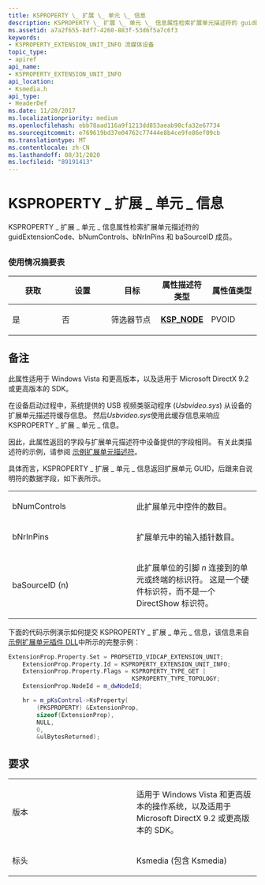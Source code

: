 ```yaml
---
title: KSPROPERTY \_ 扩展 \_ 单元 \_ 信息
description: KSPROPERTY \_ 扩展 \_ 单元 \_ 信息属性检索扩展单元描述符的 guidExtensionCode、bNumControls、bNrInPins 和 baSourceID 成员。
ms.assetid: a7a2f655-8df7-4260-883f-53d6f5a7c6f3
keywords:
- KSPROPERTY_EXTENSION_UNIT_INFO 流媒体设备
topic_type:
- apiref
api_name:
- KSPROPERTY_EXTENSION_UNIT_INFO
api_location:
- Ksmedia.h
api_type:
- HeaderDef
ms.date: 11/28/2017
ms.localizationpriority: medium
ms.openlocfilehash: ebb78aad116a9f1213dd853aeab90cfa32e67734
ms.sourcegitcommit: e769619bd37e04762c77444e8b4ce9fe86ef09cb
ms.translationtype: MT
ms.contentlocale: zh-CN
ms.lasthandoff: 08/31/2020
ms.locfileid: "89191413"
---
```

# <a name="ksproperty_extension_unit_info"></a>KSPROPERTY \_ 扩展 \_ 单元 \_ 信息


KSPROPERTY \_ 扩展 \_ 单元 \_ 信息属性检索扩展单元描述符的 guidExtensionCode、bNumControls、bNrInPins 和 baSourceID 成员。

## <span id="ddk_ksproperty_extension_unit_info_ks"></span><span id="DDK_KSPROPERTY_EXTENSION_UNIT_INFO_KS"></span>


### <a name="usage-summary-table"></a>使用情况摘要表

<table>
<colgroup>
<col width="20%" />
<col width="20%" />
<col width="20%" />
<col width="20%" />
<col width="20%" />
</colgroup>
<thead>
<tr class="header">
<th>获取</th>
<th>设置</th>
<th>目标</th>
<th>属性描述符类型</th>
<th>属性值类型</th>
</tr>
</thead>
<tbody>
<tr class="odd">
<td><p>是</p></td>
<td><p>否</p></td>
<td><p>筛选器节点</p></td>
<td><p><a href="https://docs.microsoft.com/windows-hardware/drivers/ddi/ks/ns-ks-ksp_node" data-raw-source="[&lt;strong&gt;KSP_NODE&lt;/strong&gt;](/windows-hardware/drivers/ddi/ks/ns-ks-ksp_node)"><strong>KSP_NODE</strong></a></p></td>
<td><p>PVOID</p></td>
</tr>
</tbody>
</table>

 

<a name="remarks"></a>备注
-------

此属性适用于 Windows Vista 和更高版本，以及适用于 Microsoft DirectX 9.2 或更高版本的 SDK。

在设备启动过程中，系统提供的 USB 视频类驱动程序 (*Usbvideo.sys*) 从设备的扩展单元描述符缓存信息。 然后*Usbvideo.sys*使用此缓存信息来响应 KSPROPERTY \_ 扩展 \_ 单元 \_ 信息。

因此，此属性返回的字段与扩展单元描述符中设备提供的字段相同。 有关此类描述符的示例，请参阅 [示例扩展单元描述符](./sample-extension-unit-descriptor.md)。

具体而言，KSPROPERTY \_ 扩展 \_ 单元 \_ 信息返回扩展单元 GUID，后跟来自说明符的数据字段，如下表所示。

<table>
<colgroup>
<col width="50%" />
<col width="50%" />
</colgroup>
<tbody>
<tr class="odd">
<td><p>bNumControls</p></td>
<td><p>此扩展单元中控件的数目。</p></td>
</tr>
<tr class="even">
<td><p>bNrInPins</p></td>
<td><p>扩展单元中的输入插针数目。</p></td>
</tr>
<tr class="odd">
<td><p>baSourceID (n) </p></td>
<td><p>此扩展单位的引脚 <em>n</em> 连接到的单元或终端的标识符。 这是一个硬件标识符，而不是一个 DirectShow 标识符。</p></td>
</tr>
</tbody>
</table>

 

下面的代码示例演示如何提交 KSPROPERTY \_ 扩展 \_ 单元 \_ 信息，该信息来自 [示例扩展单元插件 DLL](./sample-extension-unit-plug-in-dll.md)中所示的完整示例：

```cpp
ExtensionProp.Property.Set = PROPSETID_VIDCAP_EXTENSION_UNIT;
    ExtensionProp.Property.Id = KSPROPERTY_EXTENSION_UNIT_INFO;
    ExtensionProp.Property.Flags = KSPROPERTY_TYPE_GET | 
                                   KSPROPERTY_TYPE_TOPOLOGY;
    ExtensionProp.NodeId = m_dwNodeId;

    hr = m_pKsControl->KsProperty(
        (PKSPROPERTY) &ExtensionProp,
        sizeof(ExtensionProp),
        NULL,
        0,
        &ulBytesReturned);
```

<a name="requirements"></a>要求
------------

<table>
<colgroup>
<col width="50%" />
<col width="50%" />
</colgroup>
<tbody>
<tr class="odd">
<td><p>版本</p></td>
<td><p>适用于 Windows Vista 和更高版本的操作系统，以及适用于 Microsoft DirectX 9.2 或更高版本的 SDK。</p></td>
</tr>
<tr class="even">
<td><p>标头</p></td>
<td>Ksmedia (包含 Ksmedia) </td>
</tr>
</tbody>
</table>